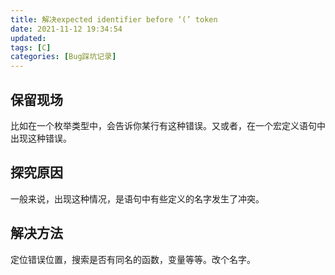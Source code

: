```yaml
---
title: 解决expected identifier before ‘(’ token
date: 2021-11-12 19:34:54
updated:
tags: [C]
categories: [Bug踩坑记录]
---
```


## 保留现场

比如在一个枚举类型中，会告诉你某行有这种错误。又或者，在一个宏定义语句中出现这种错误。

## 探究原因

一般来说，出现这种情况，是语句中有些定义的名字发生了冲突。

## 解决方法

定位错误位置，搜索是否有同名的函数，变量等等。改个名字。

